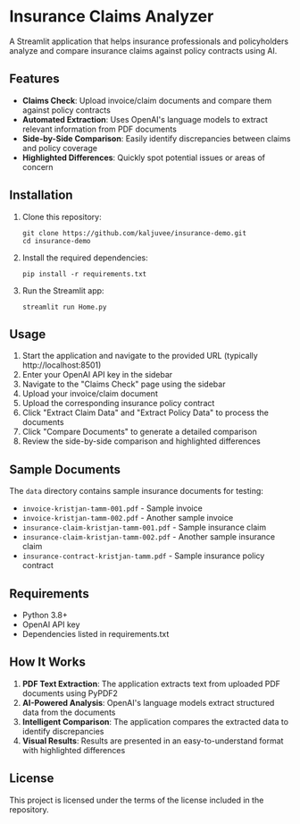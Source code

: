 # Insurance Claims Analyzer

A Streamlit application that helps insurance professionals and policyholders analyze and compare insurance claims against policy contracts using AI.

## Features

- **Claims Check**: Upload invoice/claim documents and compare them against policy contracts
- **Automated Extraction**: Uses OpenAI's language models to extract relevant information from PDF documents
- **Side-by-Side Comparison**: Easily identify discrepancies between claims and policy coverage
- **Highlighted Differences**: Quickly spot potential issues or areas of concern

## Installation

1. Clone this repository:
   ```
   git clone https://github.com/kaljuvee/insurance-demo.git
   cd insurance-demo
   ```

2. Install the required dependencies:
   ```
   pip install -r requirements.txt
   ```

3. Run the Streamlit app:
   ```
   streamlit run Home.py
   ```

## Usage

1. Start the application and navigate to the provided URL (typically http://localhost:8501)
2. Enter your OpenAI API key in the sidebar
3. Navigate to the "Claims Check" page using the sidebar
4. Upload your invoice/claim document
5. Upload the corresponding insurance policy contract
6. Click "Extract Claim Data" and "Extract Policy Data" to process the documents
7. Click "Compare Documents" to generate a detailed comparison
8. Review the side-by-side comparison and highlighted differences

## Sample Documents

The `data` directory contains sample insurance documents for testing:
- `invoice-kristjan-tamm-001.pdf` - Sample invoice
- `invoice-kristjan-tamm-002.pdf` - Another sample invoice
- `insurance-claim-kristjan-tamm-001.pdf` - Sample insurance claim
- `insurance-claim-kristjan-tamm-002.pdf` - Another sample insurance claim
- `insurance-contract-kristjan-tamm.pdf` - Sample insurance policy contract

## Requirements

- Python 3.8+
- OpenAI API key
- Dependencies listed in requirements.txt

## How It Works

1. **PDF Text Extraction**: The application extracts text from uploaded PDF documents using PyPDF2
2. **AI-Powered Analysis**: OpenAI's language models extract structured data from the documents
3. **Intelligent Comparison**: The application compares the extracted data to identify discrepancies
4. **Visual Results**: Results are presented in an easy-to-understand format with highlighted differences

## License

This project is licensed under the terms of the license included in the repository.
